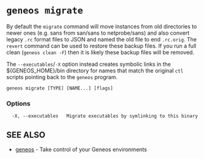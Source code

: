 # `geneos migrate`

By default the `migrate` command will move instances from old directories to newer ones (e.g. sans from san/sans to netprobe/sans) and also convert legacy `.rc` format files to JSON and named the old file to end `.rc.orig`. The `revert` command can be used to restore these backup files. If you run a full clean (`geneos clean -F`) then it is likely these backup files will be removed.

The `--executables`/`-X` option instead creates symbolic links in the ${GENEOS_HOME}/bin directory for names that match the original `ctl` scripts pointing back to the `geneos` program.

```text
geneos migrate [TYPE] [NAME...] [flags]
```

### Options

```text
  -X, --executables   Migrate executables by symlinking to this binary
```

## SEE ALSO

* [geneos](geneos.md)	 - Take control of your Geneos environments
